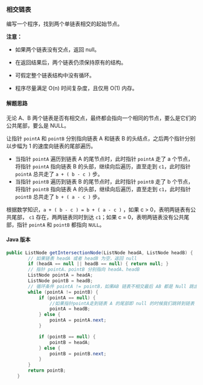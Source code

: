 ### 相交链表

编写一个程序，找到两个单链表相交的起始节点。

**注意：**

- 如果两个链表没有交点，返回 null。

- 在返回结果后，两个链表仍须保持原有的结构。

- 可假定整个链表结构中没有循环。

- 程序尽量满足 O(n) 时间复杂度，且仅用 O(1) 内存。



#### 解题思路

无论 A、B 两个链表是否有相交点，最终都会指向一个相同的节点，要么是它们的公共尾部，要么是 NULL。

让指针 `pointA` 和 `pointB` 分别指向链表 A 和链表 B 的头结点，之后两个指针分别以步幅为 1 的速度向链表的尾部遍历。

- 当指针 `pointA` 遍历到链表 A 的尾节点时，此时指针 `pointA` 走了 a 个节点，将指针 `pointA` 指向链表 B 的头部，继续向后遍历，直至走到 `c1`，此时指针 `pointA` 总共走了 `a + ( b - c )` 步。
- 当指针 `pointB` 遍历到链表 B 的尾节点时，此时指针 `pointB` 走了 b 个节点，将指针 `pointB` 指向链表 A 的头部，继续向后遍历，直至走到 `c1`，此时指针 `pointB` 总共走了 `b + ( a - c )` 步。

根据数学知识，`a + ( b - c ) = b + ( a - c )` ，如果 c > 0，表明两链表有公共尾部， `c1` 存在，两两链表同时到达 `c1`；如果 c = 0，表明两链表没有公共尾部，指针 `pointA` 和 `pointB` 都指向 `NULL`。



#### Java 版本

```java
public ListNode getIntersectionNode(ListNode headA, ListNode headB) {
        // 如果链表 headA 或者 headB 为空，返回 null
        if (headA == null || headB == null) { return null; }
        // 指针 pointA、pointB 分别指向 headA、headB
        ListNode pointA = headA;
        ListNode pointB = headB;
        // 循环条件 pointA != pointB，如果AB 链表不相交最后 AB 都是 Null 跳出循环即可
        while (pointA != pointB) {
            if (pointA == null) {
                //如果指针pointA走到链表 A 的尾部即 null 的时候我们跳转到链表 B 上
                pointA = headB;
            } else {
                pointA = pointA.next;
            }

            if (pointB == null) {
                pointB = headA;
            } else {
                pointB = pointB.next;
            }
        }
        return pointB;
    }
```

